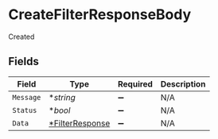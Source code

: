 # CreateFilterResponseBody

Created


## Fields

| Field                                  | Type                                   | Required                               | Description                            |
| -------------------------------------- | -------------------------------------- | -------------------------------------- | -------------------------------------- |
| `Message`                              | **string*                              | :heavy_minus_sign:                     | N/A                                    |
| `Status`                               | **bool*                                | :heavy_minus_sign:                     | N/A                                    |
| `Data`                                 | [*FilterResponse](./filterresponse.md) | :heavy_minus_sign:                     | N/A                                    |